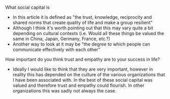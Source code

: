 What social capital is

  - In this article it is defined as "the trust, knowledge, reciprocity and shared norms that create quality of life and make a group resilient"
  - Although I think it's worth pointing out that this may vary quite a bit depending on cultural contexts (i.e. Would all these things be valued the same in China, Japan, Germany, France, etc.?)
  - Another way to look at it may be "the degree to which people can communicate effectively with each other"
  
How important do you think trust and empathy are to your success in life?
  - Ideally I would like to think that they are very important, however in reality this has depended on the culture of the various organizations that I have been associated with. In the best of these social capital was valued and therefore trust and empathy could flourish. In other organizations this was sadly not always the case.
  
